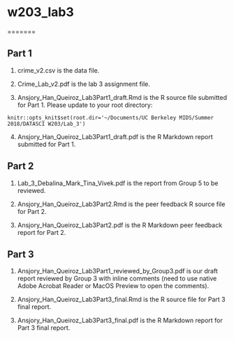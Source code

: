 # w203_lab3
=======

Part 1
------
1. crime_v2.csv is the data file.

2. Crime_Lab_v2.pdf is the lab 3 assignment file.

3. Ansjory_Han_Queiroz_Lab3Part1_draft.Rmd is the R source file submitted for Part 1. Please update to your root directory:

```{r setup, include=FALSE}
knitr::opts_knit$set(root.dir='~/Documents/UC Berkeley MIDS/Summer 2018/DATASCI W203/Lab_3')
```

4. Ansjory_Han_Queiroz_Lab3Part1_draft.pdf is the R Markdown report submitted for Part 1.


Part 2
------
1. Lab_3_Debalina_Mark_Tina_Vivek.pdf is the report from Group 5 to be reviewed.

2. Ansjory_Han_Queiroz_Lab3Part2.Rmd is the peer feedback R source file for Part 2.

3. Ansjory_Han_Queiroz_Lab3Part2.pdf is the R Markdown peer feedback report for Part 2.


Part 3
------
1. Ansjory_Han_Queiroz_Lab3Part1_reviewed_by_Group3.pdf is our draft report reviewed by Group 3 with inline comments (need to use native Adobe Acrobat Reader or MacOS Preview to open the comments).

2. Ansjory_Han_Queiroz_Lab3Part3_final.Rmd is the R source file for Part 3 final report.

3. Ansjory_Han_Queiroz_Lab3Part3_final.pdf is the R Markdown report for Part 3 final report.
